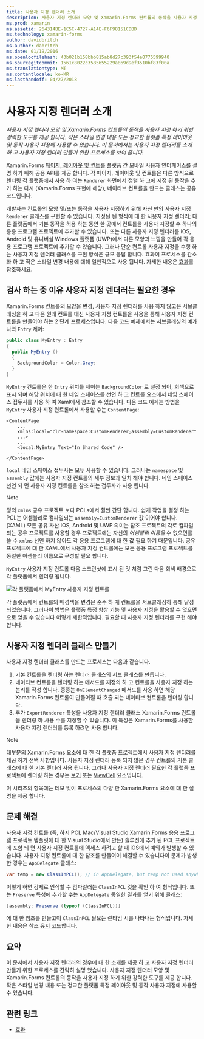 ```yaml
---
title: 사용자 지정 렌더러 소개
description: 사용자 지정 렌더러 모양 및 Xamarin.Forms 컨트롤의 동작을 사용자 지정 하기 위한 강력한 도구를 제공 합니다. 작은 스타일 변경 내용 또는 정교한 플랫폼 특정 레이아웃 및 동작 사용자 지정에 사용할 수 있습니다. 이 문서에서는 사용자 지정 렌더러를 소개 하 고 사용자 지정 렌더러 만들기 위한 프로세스를 보여 줍니다.
ms.prod: xamarin
ms.assetid: 264314BE-1C5C-4727-A14E-F6F98151CDBD
ms.technology: xamarin-forms
author: davidbritch
ms.author: dabritch
ms.date: 01/19/2016
ms.openlocfilehash: 43b021b158bbb815ab8d27c393f54e0775599940
ms.sourcegitcommit: 1561c8022c3585655229a869d9ef3510bf83f00a
ms.translationtype: MT
ms.contentlocale: ko-KR
ms.lasthandoff: 04/27/2018
---
```

# <a name="introduction-to-custom-renderers"></a>사용자 지정 렌더러 소개

_사용자 지정 렌더러 모양 및 Xamarin.Forms 컨트롤의 동작을 사용자 지정 하기 위한 강력한 도구를 제공 합니다. 작은 스타일 변경 내용 또는 정교한 플랫폼 특정 레이아웃 및 동작 사용자 지정에 사용할 수 있습니다. 이 문서에서는 사용자 지정 렌더러를 소개 하 고 사용자 지정 렌더러 만들기 위한 프로세스를 보여 줍니다._

Xamarin.Forms [페이지, 레이아웃 및 컨트롤](~/xamarin-forms/user-interface/controls/index.md) 플랫폼 간 모바일 사용자 인터페이스를 설명 하기 위해 공용 API를 제공 합니다. 각 페이지, 레이아웃 및 컨트롤은 다른 방식으로 렌더링 각 플랫폼에서 사용 하 여는 `Renderer` 화면에서 정렬 하 고에 지정 된 동작을 추가 하는 다시 (Xamarin.Forms 표현에 해당), 네이티브 컨트롤을 만드는 클래스는 공유 코드입니다.

개발자는 컨트롤의 모양 및/또는 동작을 사용자 지정하기 위해 자신 만의 사용자 지정 `Renderer` 클래스를 구현할 수 있습니다. 지정된 된 형식에 대 한 사용자 지정 렌더러; 다른 플랫폼에서 기본 동작을 허용 하는 동안 한 곳에서 컨트롤을 사용자 지정할 수 하나의 응용 프로그램 프로젝트에 추가할 수 있습니다. 또는 다른 사용자 지정 렌더러를 iOS, Android 및 유니버설 Windows 플랫폼 (UWP)에서 다른 모양과 느낌을 만들어 각 응용 프로그램 프로젝트에 추가할 수 있습니다. 그러나 단순 컨트롤 사용자 지정을 수행 하는 사용자 지정 렌더러 클래스를 구현 방식은 규모 응답 합니다. 효과이 프로세스를 간소화 하 고 작은 스타일 변경 내용에 대해 일반적으로 사용 됩니다. 자세한 내용은 [효과](~/xamarin-forms/app-fundamentals/effects/index.md)를 참조하세요.

## <a name="examining-why-custom-renderers-are-necessary"></a>검사 하는 중 이유 사용자 지정 렌더러는 필요한 경우

Xamarin.Forms 컨트롤의 모양을 변경, 사용자 지정 렌더러를 사용 하지 않고은 서브클래싱을 하 고 다음 원래 컨트롤 대신 사용자 지정 컨트롤을 사용을 통해 사용자 지정 컨트롤을 만들어야 하는 2 단계 프로세스입니다. 다음 코드 예제에서는 서브클래싱의 예가 나와 `Entry` 제어:

```csharp
public class MyEntry : Entry
{
  public MyEntry ()
  {
    BackgroundColor = Color.Gray;
  }
}
```

`MyEntry` 컨트롤은 한 `Entry` 위치를 제어는 `BackgroundColor` 로 설정 되어, 회색으로 표시 되며 해당 위치에 대 한 네임 스페이스를 선언 하 고 컨트롤 요소에서 네임 스페이스 접두사를 사용 하 여 Xaml에서 참조할 수 있습니다. 다음 코드 예제는 방법을 `MyEntry` 사용자 지정 컨트롤에서 사용할 수는 `ContentPage`:

```xaml
<ContentPage
    ...
    xmlns:local="clr-namespace:CustomRenderer;assembly=CustomRenderer"
    ...>
    ...
    <local:MyEntry Text="In Shared Code" />
    ...
</ContentPage>
```

`local` 네임 스페이스 접두사는 모두 사용할 수 있습니다. 그러나는 `namespace` 및 `assembly` 값에는 사용자 지정 컨트롤의 세부 정보과 일치 해야 합니다. 네임 스페이스 선언 되 면 사용자 지정 컨트롤을 참조 하는 접두사가 사용 됩니다.

> [!NOTE]
> 정의 `xmlns` 공유 프로젝트 보다 PCLs에서 훨씬 간단 합니다. 쉽게 작업을 결정 하는 PCL는 어셈블리로 컴파일되는 `assembly=CustomRenderer` 값 이어야 합니다. (XAML) 모든 공유 자산 iOS, Android 및 UWP 의미는 참조 프로젝트의 각로 컴파일되는 공유 프로젝트를 사용할 경우 프로젝트에는 자신의 *어셈블리 이름을* 수 없으면를 쓸 수 `xmlns` 선언 하지 않아도 각 응용 프로그램에 대 한 값 필요 하기 때문입니다. 공유 프로젝트에 대 한 XAML에서 사용자 지정 컨트롤에는 모든 응용 프로그램 프로젝트를 동일한 어셈블리 이름으로 구성할 필요 합니다.

`MyEntry` 사용자 지정 컨트롤 다음 스크린샷에 표시 된 것 처럼 그런 다음 회색 배경으로 각 플랫폼에서 렌더링 됩니다.

![](introduction-images/screenshots.png "각 플랫폼에서 MyEntry 사용자 지정 컨트롤")

각 플랫폼에서 컨트롤의 배경색을 변경은 순수 하 게 컨트롤을 서브클래싱하 통해 달성 되었습니다. 그러나이 방법은 플랫폼 특정 향상 기능 및 사용자 지정을 활용할 수 없으면으로 얻을 수 있습니다 어떻게 제한적입니다. 필요할 때 사용자 지정 렌더러를 구현 해야 합니다.

## <a name="creating-a-custom-renderer-class"></a>사용자 지정 렌더러 클래스 만들기

사용자 지정 렌더러 클래스를 만드는 프로세스는 다음과 같습니다.

1. 기본 컨트롤을 렌더링 하는 렌더러 클래스의 서브 클래스를 만듭니다.
1. 네이티브 컨트롤을 렌더링 하는 메서드를 재정의 하 고 컨트롤을 사용자 지정 하는 논리를 작성 합니다. 종종는 `OnElementChanged` 메서드를 사용 하면 해당 Xamarin.Forms 컨트롤이 만들어질 때 호출 되는 네이티브 컨트롤을 렌더링 합니다.
1. 추가 `ExportRenderer` 특성을 사용자 지정 렌더러 클래스 Xamarin.Forms 컨트롤을 렌더링 하 사용 수를 지정할 수 있습니다. 이 특성은 Xamarin.Forms를 사용한 사용자 지정 렌더러를 등록 하려면 사용 합니다.

> [!NOTE]
> 대부분의 Xamarin.Forms 요소에 대 한 각 플랫폼 프로젝트에서 사용자 지정 렌더러를 제공 하기 선택 사항입니다. 사용자 지정 렌더러 등록 되지 않은 경우 컨트롤의 기본 클래스에 대 한 기본 렌더러 사용 됩니다. 그러나 사용자 지정 렌더러 필요한 각 플랫폼 프로젝트에 렌더링 하는 경우는 [보기](https://developer.xamarin.com/api/type/Xamarin.Forms.View/) 또는 [ViewCell](https://developer.xamarin.com/api/type/Xamarin.Forms.ViewCell/) 요소입니다.

이 시리즈의 항목에는 데모 및이 프로세스의 다양 한 Xamarin.Forms 요소에 대 한 설명을 제공 합니다.

## <a name="troubleshooting"></a>문제 해결

사용자 지정 컨트롤 (즉, 하지 PCL Mac/Visual Studio Xamarin.Forms 응용 프로그램 프로젝트 템플릿에 대 한 Visual Studio에서 만든) 솔루션에 추가 된 PCL 프로젝트에 포함 되 면 사용자 지정 컨트롤에 액세스 하려고 할 때 iOS에서 예외가 발생할 수 있습니다. 사용자 지정 컨트롤에 대 한 참조를 만들어이 해결할 수 있습니다이 문제가 발생 한 경우는 `AppDelegate` 클래스:

```csharp
var temp = new ClassInPCL(); // in AppDelegate, but temp not used anywhere
```

이렇게 하면 강제로 인식할 수 컴파일러는 `ClassInPCL` 것을 확인 하 여 형식입니다. 또는 `Preserve` 특성에 추가할 수는 `AppDelegate` 동일한 결과를 얻기 위해 클래스:

```csharp
[assembly: Preserve (typeof (ClassInPCL))]
```

에 대 한 참조를 만들고이 `ClassInPCL` 필요는 런타임 시를 나타내는 형식입니다. 자세한 내용은 참조 [유지 코드](~/ios/deploy-test/linker.md)합니다.

## <a name="summary"></a>요약

이 문서에서 사용자 지정 렌더러의 경우에 대 한 소개를 제공 하 고 사용자 지정 렌더러 만들기 위한 프로세스를 간략히 설명 했습니다. 사용자 지정 렌더러 모양 및 Xamarin.Forms 컨트롤의 동작을 사용자 지정 하기 위한 강력한 도구를 제공 합니다. 작은 스타일 변경 내용 또는 정교한 플랫폼 특정 레이아웃 및 동작 사용자 지정에 사용할 수 있습니다.


## <a name="related-links"></a>관련 링크

- [효과](~/xamarin-forms/app-fundamentals/effects/index.md)
